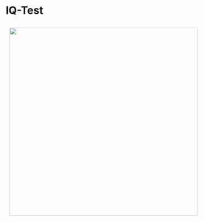 # IQ-Test
<img style="margin: 10px" src="https://i.postimg.cc/y6rjT7rL/cover.png" align="center" height="500" />  
